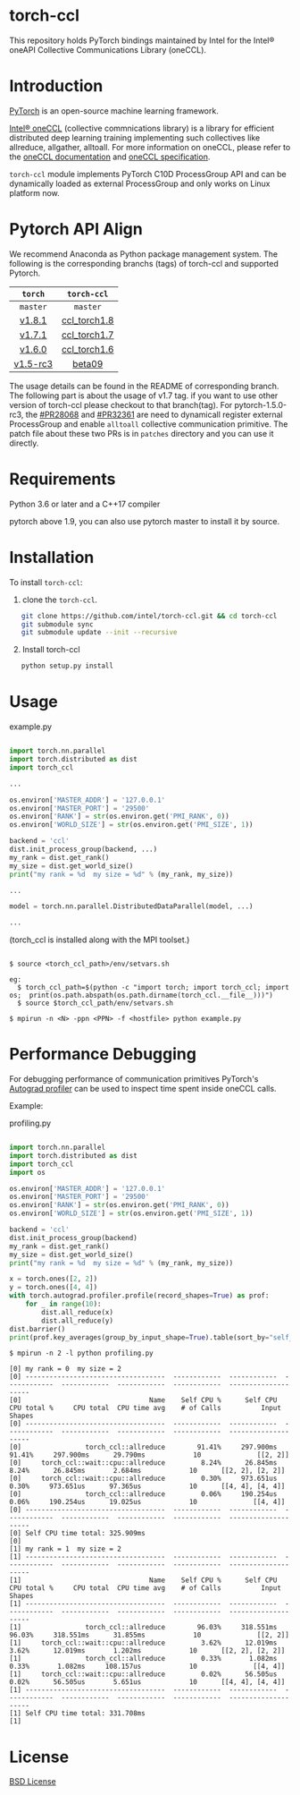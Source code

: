 # torch-ccl

This repository holds PyTorch bindings maintained by Intel for the Intel® oneAPI Collective Communications Library (oneCCL).


# Introduction

[PyTorch](https://github.com/pytorch/pytorch) is an open-source machine learning framework.

[Intel® oneCCL](https://github.com/oneapi-src/oneCCL) (collective commnications library) is a library for efficient distributed deep learning training implementing such collectives like allreduce, allgather, alltoall. For more information on oneCCL, please refer to the [oneCCL documentation](https://spec.oneapi.com/versions/latest/elements/oneCCL/source/index.html) and [oneCCL specification](https://spec.oneapi.com/versions/latest/elements/oneCCL/source/index.html).

`torch-ccl` module implements PyTorch C10D ProcessGroup API and can be dynamically loaded as external ProcessGroup and only works on Linux platform now.

# Pytorch API Align
We recommend Anaconda as Python package management system. The following is the corresponding branchs (tags) of torch-ccl and supported Pytorch.

   | ``torch`` | ``torch-ccl`` |  
   | :-----:| :---: |  
   |  ``master`` |  ``master``  |
   | [v1.8.1](https://github.com/pytorch/pytorch/tree/v1.8.1) |  [ccl_torch1.8](https://github.com/intel/torch-ccl/tree/ccl_torch1.8)   | 
   | [v1.7.1](https://github.com/pytorch/pytorch/tree/v1.7.1) |  [ccl_torch1.7](https://github.com/intel/torch-ccl/tree/ccl_torch1.7)   | 
   | [v1.6.0](https://github.com/pytorch/pytorch/tree/v1.6.0) |  [ccl_torch1.6](https://github.com/intel/torch-ccl/tree/ccl_torch1.6)   | 
   | [v1.5-rc3](https://github.com/pytorch/pytorch/tree/v1.5.0-rc3) |   [beta09](https://github.com/intel/torch-ccl/tree/beta09)   |

The usage details can be found in the README of corresponding branch. The following part is about the usage of v1.7 tag. if you want to use other version of torch-ccl please checkout to that branch(tag). For pytorch-1.5.0-rc3, the [#PR28068](https://github.com/pytorch/pytorch/pull/28068) and [#PR32361](https://github.com/pytorch/pytorch/pull/32361) are need to dynamicall register external ProcessGroup and enable ``alltoall`` collective communication primitive. The patch file about these two PRs is in ``patches`` directory and you can use it directly. 

# Requirements

Python 3.6 or later and a C++17 compiler

pytorch above 1.9, you can also use pytorch master to install it by source.

# Installation

To install `torch-ccl`:

1. clone the `torch-ccl`.

```bash
   git clone https://github.com/intel/torch-ccl.git && cd torch-ccl 
   git submodule sync 
   git submodule update --init --recursive
```
2. Install torch-ccl

```bash
   python setup.py install
```


# Usage

example.py

```python

import torch.nn.parallel
import torch.distributed as dist
import torch_ccl

...

os.environ['MASTER_ADDR'] = '127.0.0.1'
os.environ['MASTER_PORT'] = '29500'
os.environ['RANK'] = str(os.environ.get('PMI_RANK', 0))
os.environ['WORLD_SIZE'] = str(os.environ.get('PMI_SIZE', 1))

backend = 'ccl'
dist.init_process_group(backend, ...)
my_rank = dist.get_rank()
my_size = dist.get_world_size()
print("my rank = %d  my size = %d" % (my_rank, my_size))

...

model = torch.nn.parallel.DistributedDataParallel(model, ...)

...
```
(torch_ccl is installed along with the MPI toolset.)
```

$ source <torch_ccl_path>/env/setvars.sh

eg:
  $ torch_ccl_path=$(python -c "import torch; import torch_ccl; import os;  print(os.path.abspath(os.path.dirname(torch_ccl.__file__)))")
  $ source $torch_ccl_path/env/setvars.sh

$ mpirun -n <N> -ppn <PPN> -f <hostfile> python example.py
```


# Performance Debugging

For debugging performance of communication primitives PyTorch's [Autograd profiler](https://pytorch.org/docs/stable/autograd.html#profiler)
can be used to inspect time spent inside oneCCL calls.

Example:

profiling.py

```python

import torch.nn.parallel
import torch.distributed as dist
import torch_ccl
import os

os.environ['MASTER_ADDR'] = '127.0.0.1'
os.environ['MASTER_PORT'] = '29500'
os.environ['RANK'] = str(os.environ.get('PMI_RANK', 0))
os.environ['WORLD_SIZE'] = str(os.environ.get('PMI_SIZE', 1))

backend = 'ccl'
dist.init_process_group(backend)
my_rank = dist.get_rank()
my_size = dist.get_world_size()
print("my rank = %d  my size = %d" % (my_rank, my_size))

x = torch.ones([2, 2])
y = torch.ones([4, 4])
with torch.autograd.profiler.profile(record_shapes=True) as prof:
    for _ in range(10):
        dist.all_reduce(x)
        dist.all_reduce(y)
dist.barrier()
print(prof.key_averages(group_by_input_shape=True).table(sort_by="self_cpu_time_total"))

```

```
$ mpirun -n 2 -l python profiling.py
```

```
[0] my rank = 0  my size = 2
[0] -----------------------------------  ------------  ------------  ------------  ------------  ------------  ------------  --------------------  
[0]                                Name    Self CPU %      Self CPU   CPU total %     CPU total  CPU time avg    # of Calls          Input Shapes  
[0] -----------------------------------  ------------  ------------  ------------  ------------  ------------  ------------  --------------------  
[0]                torch_ccl::allreduce        91.41%     297.900ms        91.41%     297.900ms      29.790ms            10              [[2, 2]]  
[0]     torch_ccl::wait::cpu::allreduce         8.24%      26.845ms         8.24%      26.845ms       2.684ms            10      [[2, 2], [2, 2]]  
[0]     torch_ccl::wait::cpu::allreduce         0.30%     973.651us         0.30%     973.651us      97.365us            10      [[4, 4], [4, 4]]  
[0]                torch_ccl::allreduce         0.06%     190.254us         0.06%     190.254us      19.025us            10              [[4, 4]]  
[0] -----------------------------------  ------------  ------------  ------------  ------------  ------------  ------------  --------------------  
[0] Self CPU time total: 325.909ms
[0] 
[1] my rank = 1  my size = 2
[1] -----------------------------------  ------------  ------------  ------------  ------------  ------------  ------------  --------------------  
[1]                                Name    Self CPU %      Self CPU   CPU total %     CPU total  CPU time avg    # of Calls          Input Shapes  
[1] -----------------------------------  ------------  ------------  ------------  ------------  ------------  ------------  --------------------  
[1]                torch_ccl::allreduce        96.03%     318.551ms        96.03%     318.551ms      31.855ms            10              [[2, 2]]  
[1]     torch_ccl::wait::cpu::allreduce         3.62%      12.019ms         3.62%      12.019ms       1.202ms            10      [[2, 2], [2, 2]]  
[1]                torch_ccl::allreduce         0.33%       1.082ms         0.33%       1.082ms     108.157us            10              [[4, 4]]  
[1]     torch_ccl::wait::cpu::allreduce         0.02%      56.505us         0.02%      56.505us       5.651us            10      [[4, 4], [4, 4]]  
[1] -----------------------------------  ------------  ------------  ------------  ------------  ------------  ------------  --------------------  
[1] Self CPU time total: 331.708ms
[1] 

```


# License
[BSD License](https://github.com/intel/torch-ccl/blob/master/LICENSE)
